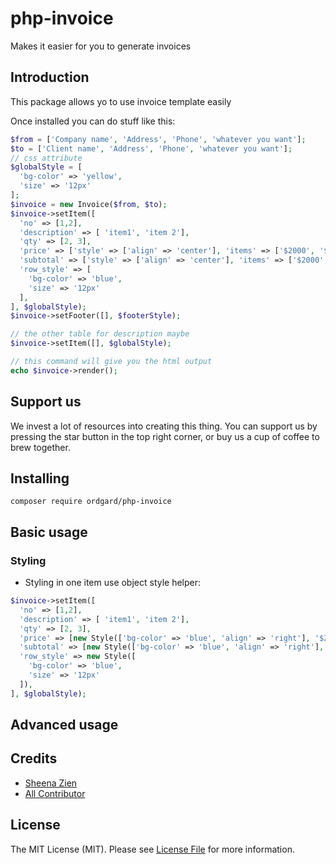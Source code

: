 # php-invoice
Makes it easier for you to generate invoices 

## Introduction
This package allows yo to use invoice template easily

Once installed you can do stuff like this:
```php
$from = ['Company name', 'Address', 'Phone', 'whatever you want'];
$to = ['Client name', 'Address', 'Phone', 'whatever you want'];
// css attribute
$globalStyle = [
  'bg-color' => 'yellow',
  'size' => '12px'
];
$invoice = new Invoice($from, $to);
$invoice->setItem([
  'no' => [1,2],
  'description' => [ 'item1', 'item 2'],
  'qty' => [2, 3],
  'price' => ['style' => ['align' => 'center'], 'items' => ['$2000', '$4000']],
  'subtotal' => ['style' => ['align' => 'center'], 'items' => ['$2000', '$4000']],
  'row_style' => [ 
    'bg-color' => 'blue',
    'size' => '12px'
  ],
], $globalStyle);
$invoice->setFooter([], $footerStyle);

// the other table for description maybe
$invoice->setItem([], $globalStyle);

// this command will give you the html output
echo $invoice->render();
```

## Support us
We invest a lot of resources into creating this thing. You can support us by pressing the star button in the top right corner, or buy us a cup of coffee to brew together.

## Installing
`composer require ordgard/php-invoice`

## Basic usage

### Styling
* Styling in one item use object style helper:
```php
$invoice->setItem([
  'no' => [1,2],
  'description' => [ 'item1', 'item 2'],
  'qty' => [2, 3],
  'price' => [new Style(['bg-color' => 'blue', 'align' => 'right'], '$2000'), new Style(['bg-color' => 'blue', 'align' => 'right'], '$4000')],
  'subtotal' => [new Style(['bg-color' => 'blue', 'align' => 'right'], '$2000'), new Style(['bg-color' => 'blue', 'align' => 'right'], '$4000')],
  'row_style' => new Style([ 
    'bg-color' => 'blue',
    'size' => '12px'
  ]),
], $globalStyle);
```

## Advanced usage

## Credits
* [Sheena Zien](https://github.com/sheenazien8)
* [All Contributor](https://github.com/https://github.com/ordgard/php-invoice-template/blob/master/contributor.md)

## License
The MIT License (MIT). Please see [License File](https://github.com/ordgard/php-invoice-template/blob/master/LICENSE.md) for more information.
